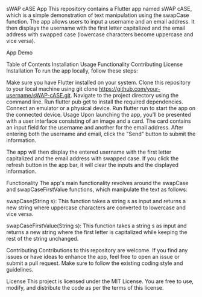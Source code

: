 sWAP cASE App
This repository contains a Flutter app named sWAP cASE, which is a simple demonstration of text manipulation using the swapCase function. The app allows users to input a username and an email address. It then displays the username with the first letter capitalized and the email address with swapped case (lowercase characters become uppercase and vice versa).

App Demo

Table of Contents
Installation
Usage
Functionality
Contributing
License
Installation
To run the app locally, follow these steps:

Make sure you have Flutter installed on your system.
Clone this repository to your local machine using git clone https://github.com/your-username/sWAP-cASE.git.
Navigate to the project directory using the command line.
Run flutter pub get to install the required dependencies.
Connect an emulator or a physical device.
Run flutter run to start the app on the connected device.
Usage
Upon launching the app, you'll be presented with a user interface consisting of an image and a card. The card contains an input field for the username and another for the email address. After entering both the username and email, click the "Send" button to submit the information.

The app will then display the entered username with the first letter capitalized and the email address with swapped case. If you click the refresh button in the app bar, it will clear the inputs and the displayed information.

Functionality
The app's main functionality revolves around the swapCase and swapCaseFirstValue functions, which manipulate the text as follows:

swapCase(String s): This function takes a string s as input and returns a new string where uppercase characters are converted to lowercase and vice versa.

swapCaseFirstValue(String s): This function takes a string s as input and returns a new string where the first letter is capitalized while keeping the rest of the string unchanged.

Contributing
Contributions to this repository are welcome. If you find any issues or have ideas to enhance the app, feel free to open an issue or submit a pull request. Make sure to follow the existing coding style and guidelines.

License
This project is licensed under the MIT License. You are free to use, modify, and distribute the code as per the terms of this license.

